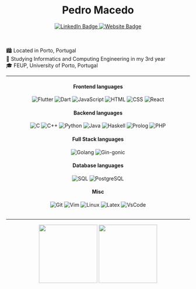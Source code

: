 <h1 align="center">Pedro Macedo</h1>

<div align="center">
  <a href="https://www.linkedin.com/in/pedronmacedo/">
   <img src="https://img.shields.io/badge/LinkedIn-0077B5?style=for-the-badge&logo=linkedin&logoColor=white" alt="LinkedIn Badge"/>
  </a>
  <a href="mailto:pedronunomacedo@hotmail.com">
   <img src="https://img.shields.io/badge/Outlook-D14836?style=for-the-badge&logo=microsoft-outlook&logoColor=white" alt="Website Badge"/>
  </a>
</div>

<br>
<br>


<span> 🏙️ Located in Porto, Portugal </span><br>
<span> 📖 Studying Informatics and Computing Engineering in my 3rd year </span><br>
<span> 🎓 FEUP, University of Porto, Portugal </span><br>
 
<hr></hr>

<div align="center">
  <h4>Frontend languages</h4>
  <div display="flex">
    <img src="https://img.shields.io/badge/Flutter-02569B?style=for-the-badge&logo=flutter&logoColor=white" alt="Flutter">
    <img src="https://img.shields.io/badge/Dart-0175C2?style=for-the-badge&logo=dart&logoColor=white" alt="Dart">
    <img src="https://img.shields.io/badge/JavaScript-323330?style=for-the-badge&logo=javascript&logoColor=F7DF1E" alt="JavaScript">
    <img src="https://img.shields.io/badge/HTML5-E34F26?style=for-the-badge&logo=html5&logoColor=white" alt="HTML">
    <img src="https://img.shields.io/badge/CSS3-1572B6?style=for-the-badge&logo=css3&logoColor=white" alt="CSS">
    <img src="https://img.shields.io/badge/React-61DAFB?style=for-the-badge&logo=react&logoColor=white" alt="React">
  </div>
  <h4>Backend languages</h4>
  <div display="flex">
    <img src="https://img.shields.io/badge/C-00599C?style=for-the-badge&logo=c&logoColor=white" alt="C">
    <img src="https://img.shields.io/badge/C%2B%2B-00599C?style=for-the-badge&logo=c%2B%2B&logoColor=white" alt="C++">
    <img src="https://img.shields.io/badge/Python-FFD43B?style=for-the-badge&logo=python&logoColor=blue" alt="Python">
    <img src="https://img.shields.io/badge/Java-007396?style=for-the-badge&logo=java&logoColor=white" alt="Java">
    <img src="https://img.shields.io/badge/Haskell-5D4F85?style=for-the-badge&logo=haskell&logoColor=white" alt="Haskell">
    <img src="https://img.shields.io/badge/Prolog-6C3B68?style=for-the-badge&logo=prolog&logoColor=white" alt="Prolog">
    <img src="https://img.shields.io/badge/PHP-777BB4?style=for-the-badge&logo=php&logoColor=white" alt="PHP">
  </div>
  <h4>Full Stack languages</h4>
  <div display="flex">
    <img src="https://img.shields.io/badge/Golang-00ADD8?style=for-the-badge&logo=go&logoColor=white" alt="Golang">
    <img src="https://img.shields.io/badge/Gin--Gonic-00ACD7?style=for-the-badge&logo=go&logoColor=white" alt="Gin-gonic">
  </div>
  <h4>Database languages</h4>
  <div display="flex">
    <img src="https://img.shields.io/badge/SQLite-07405E?style=for-the-badge&logo=sqlite&logoColor=white" alt="SQL">
    <img src="https://img.shields.io/badge/PostgreSQL-336791?style=for-the-badge&logo=postgresql&logoColor=white" alt="PostgreSQL">
  </div>
  <h4>Misc</h4>
  <div display="flex">
   <img src="https://img.shields.io/badge/GIT-E44C30?style=for-the-badge&logo=git&logoColor=white" alt="Git">
   <img src="https://img.shields.io/badge/VIM-%2311AB00.svg?&style=for-the-badge&logo=vim&logoColor=white" alt="Vim">
   <img src="https://img.shields.io/badge/Linux-FCC624?style=for-the-badge&logo=linux&logoColor=black" alt="Linux">
   <img src="https://img.shields.io/badge/LaTeX-47A141?style=for-the-badge&logo=LaTeX&logoColor=white" alt="Latex">
   <img src="https://img.shields.io/badge/VSCode-0078D4?style=for-the-badge&logo=visual%20studio%20code&logoColor=white" alt="VsCode">
  </div>
</div>

<br>
<hr></hr>

<div align="center" display="flex" style="color:red;">
  <img src="https://github-readme-stats.vercel.app/api?username=pedronunomacedo&count_private=true&theme=ayu-mirage&show_icons=true"
    height="160rem"/>
  <img src="https://github-readme-stats.vercel.app/api/top-langs/?username=pedronunomacedo&layout=compact&theme=ayu-mirage"
    height="160rem"/>
</div>
